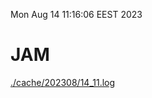 Mon Aug 14 11:16:06 EEST 2023
# JAM
<a href='./cache/202308/14_11.log'>./cache/202308/14_11.log</a>
